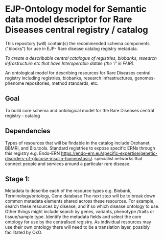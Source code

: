 # EJP-Ontology model for Semantic data model descriptor for Rare Diseases central registry / catalog

This repository (will) contain(s) the recommended schema components ("blocks") for use in EJP- Rare disease catalog registry metadata.

_To create a describable central catalogue of registries, biobanks, research infrastructure etc that have Interoperable datale (the 'I' in FAIR)._

An ontological model for describing resources for  Rare Diseases central registry including registries, biobanks, research infrastructures, genomes-phenome repositories, method standards, etc.  

## Goal
To build core schema and ontological model for the Rare Diseases central registry - catalog

## Dependencies  
Types of resources that will be findable in the catalog include Orphanet, BBMRI, and Bio.tools. 
Standard registries to expose specific ERNs through this registry  e.g. Endo-ERN https://endo-ern.eu/specific-expertise/genetic-disorders-of-glucose-insulin-homeostasis/. specialist networks that connect people and services around a particular rare disease. 

## Stage 1:
Metadata to describe each of the resource types e.g. Biobank, Terminology/ontology, Gene database
The next step will be to break down common metadata elements shared across these resources. For example, search these resources by disease, and if so which disease ontology to use. Other things might include search by genes, variants, phenotype /traits or tissue/sample type.
Identify the metadata fields and select the core ontology for use by the centralised registry. 
As individual resources may use their own ontology there will need to be a translation layer, possibly facilitated by OxO. 

